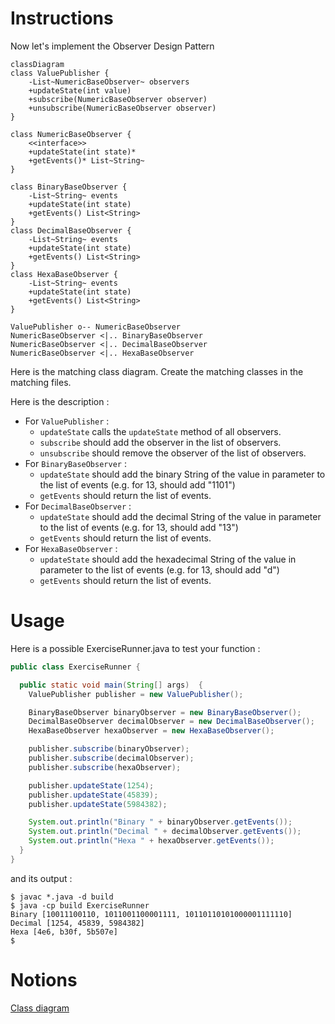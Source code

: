 # Instructions

Now let's implement the Observer Design Pattern

```mermaid
classDiagram
class ValuePublisher {   
    -List~NumericBaseObserver~ observers
    +updateState(int value)
    +subscribe(NumericBaseObserver observer)
    +unsubscribe(NumericBaseObserver observer)
}

class NumericBaseObserver {
    <<interface>>
    +updateState(int state)*
    +getEvents()* List~String~
}

class BinaryBaseObserver {
    -List~String~ events
    +updateState(int state)
    +getEvents() List<String>
}
class DecimalBaseObserver {
    -List~String~ events
    +updateState(int state)
    +getEvents() List<String>
}
class HexaBaseObserver {
    -List~String~ events
    +updateState(int state)
    +getEvents() List<String>
}

ValuePublisher o-- NumericBaseObserver
NumericBaseObserver <|.. BinaryBaseObserver
NumericBaseObserver <|.. DecimalBaseObserver
NumericBaseObserver <|.. HexaBaseObserver
```

Here is the matching class diagram. Create the matching classes in the matching files.

Here is the description : 
* For `ValuePublisher` :
  * `updateState` calls the `updateState` method of all observers.
  * `subscribe` should add the observer in the list of observers.
  * `unsubscribe` should remove the observer of the list of observers.
* For `BinaryBaseObserver` :
  * `updateState` should add the binary String of the value in parameter to the list of events (e.g. for 13, should add "1101")
  * `getEvents` should return the list of events.
* For `DecimalBaseObserver` :
  * `updateState` should add the decimal String of the value in parameter to the list of events (e.g. for 13, should add "13")
  * `getEvents` should return the list of events.
* For `HexaBaseObserver` :
  * `updateState` should add the hexadecimal String of the value in parameter to the list of events (e.g. for 13, should add "d")
  * `getEvents` should return the list of events.

# Usage

Here is a possible ExerciseRunner.java to test your function :

```java
public class ExerciseRunner {

  public static void main(String[] args)  {
    ValuePublisher publisher = new ValuePublisher();

    BinaryBaseObserver binaryObserver = new BinaryBaseObserver();
    DecimalBaseObserver decimalObserver = new DecimalBaseObserver();
    HexaBaseObserver hexaObserver = new HexaBaseObserver();

    publisher.subscribe(binaryObserver);
    publisher.subscribe(decimalObserver);
    publisher.subscribe(hexaObserver);

    publisher.updateState(1254);
    publisher.updateState(45839);
    publisher.updateState(5984382);

    System.out.println("Binary " + binaryObserver.getEvents());
    System.out.println("Decimal " + decimalObserver.getEvents());
    System.out.println("Hexa " + hexaObserver.getEvents());
  }
}
```
          
and its output :
```shell
$ javac *.java -d build
$ java -cp build ExerciseRunner 
Binary [10011100110, 1011001100001111, 10110110101000001111110]
Decimal [1254, 45839, 5984382]
Hexa [4e6, b30f, 5b507e]
$
```

# Notions
[Class diagram](https://fr.wikipedia.org/wiki/Diagramme_de_classes)  

